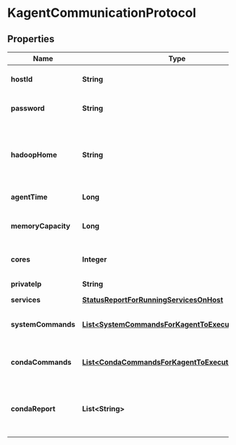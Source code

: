# KagentCommunicationProtocol

## Properties
Name | Type | Description | Notes
------------ | ------------- | ------------- | -------------
**hostId** | **String** | ID of the host kagent is running | 
**password** | **String** | Password of kagent&#x27;s REST API |  [optional]
**hadoopHome** | **String** | Path to Hadoop home returned to agent after successful registration |  [optional]
**agentTime** | **Long** | Heartbeat timestamp | 
**memoryCapacity** | **Long** | Total memory capacity of host | 
**cores** | **Integer** | Number of available cores in host | 
**privateIp** | **String** | Private IP of host | 
**services** | [**StatusReportForRunningServicesOnHost**](StatusReportForRunningServicesOnHost.md) |  |  [optional]
**systemCommands** | [**List&lt;SystemCommandsForKagentToExecuteOrReport&gt;**](SystemCommandsForKagentToExecuteOrReport.md) | Status report of running system commands |  [optional]
**condaCommands** | [**List&lt;CondaCommandsForKagentToExecuteOrReport&gt;**](CondaCommandsForKagentToExecuteOrReport.md) | Status report of running conda commands |  [optional]
**condaReport** | **List&lt;String&gt;** | List of Anaconda environments to check for garbage collection |  [optional]
